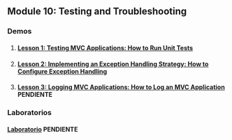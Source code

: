## Module 10: Testing and Troubleshooting

### Demos

1. #### [Lesson 1: Testing MVC Applications: How to Run Unit Tests](Demos/01_UnitTestingExample_begin)

2. #### [Lesson 2: Implementing an Exception Handling Strategy: How to Configure Exception Handling](Demos/02_ErrorHandlingExample_begin)

3. #### [Lesson 3: Logging MVC Applications: How to Log an MVC Application](Demos/03_LoggingExample_begin) PENDIENTE

### Laboratorios

  #### [Laboratorio](Labs)  PENDIENTE
